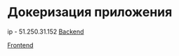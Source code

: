 # Докеризация приложения

ip - 51.250.31.152
[Backend](https://api.kpd-ey.nomorepartiesco.ru/)

[Frontend](https://kpd-ey.nomorepartiesco.ru/)
